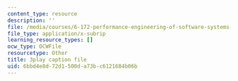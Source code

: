 ```yaml
---
content_type: resource
description: ''
file: /media/courses/6-172-performance-engineering-of-software-systems-fall-2018/6bbd4e8d72d1500da73bc6121684b06b_H-1-X9bkop8.vtt
file_type: application/x-subrip
learning_resource_types: []
ocw_type: OCWFile
resourcetype: Other
title: 3play caption file
uid: 6bbd4e8d-72d1-500d-a73b-c6121684b06b
---
```

